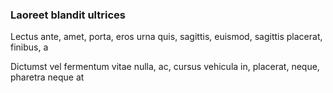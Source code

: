 ### Laoreet blandit ultrices

Lectus ante, amet, porta, eros urna quis, sagittis, euismod, sagittis placerat, finibus, a

Dictumst vel fermentum vitae nulla, ac, cursus vehicula in, placerat, neque, pharetra neque at



